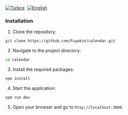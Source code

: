 <div style="display: flex; gap: 8px;">
  <a href="README.md">
    <img src="https://img.shields.io/badge/Türkçe-28a745?style=for-the-badge&logo=github" alt="Türkçe" />
  </a>
  <a href="README_EN.md">
    <img src="https://img.shields.io/badge/English-007bff?style=for-the-badge&logo=github" alt="English" />
  </a>
</div>

### Installation

1. Clone the repository:

```bash
git clone https://github.com/Fuywkin/calendar.git
```

2. Navigate to the project directory:

```bash
cd calendar
```

3. Install the required packages:

```bash
npm install
```

4. Start the application:

```bash
npm run dev
```

5. Open your browser and go to `http://localhost:3000`.
